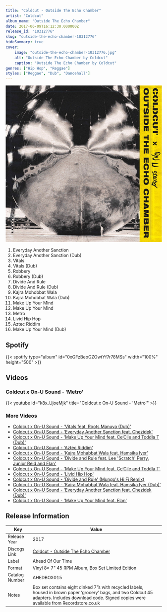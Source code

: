 ```yaml
---
title: "Coldcut - Outside The Echo Chamber"
artist: "Coldcut"
album_name: "Outside The Echo Chamber"
date: 2017-06-09T16:12:30.000000Z
release_id: "10312776"
slug: "outside-the-echo-chamber-10312776"
hideSummary: true
cover:
    image: "outside-the-echo-chamber-10312776.jpg"
    alt: "Outside The Echo Chamber by Coldcut"
    caption: "Outside The Echo Chamber by Coldcut"
genres: ["Hip Hop", "Reggae"]
styles: ["Reggae", "Dub", "Dancehall"]
---
```


![Outside The Echo Chamber by Coldcut](outside-the-echo-chamber-10312776.jpg)

<!-- section break -->

1. Everyday Another Sanction
2. Everyday Another Sanction (Dub)
3. Vitals
4. Vitals (Dub)
5. Robbery
6. Robbery (Dub)
7. Divide And Rule
8. Divide And Rule (Dub)
9. Kajra Mohobbat Wala
10. Kajra Mohobbat Wala (Dub)
11. Make Up Your Mind
12. Make Up Your Mind
13. Metro
14. Livid Hip Hop
15. Aztec Riddim
16. Make Up Your Mind (Dub)

<!-- section break -->


## Spotify
{{< spotify type="album" id="0xGFzBeoGZOwtYf7r78MSs" width="100%" height="500" >}}



## Videos
### Coldcut x On-U Sound - 'Metro'
{{< youtube id="k8x_UjoeMjk" title="Coldcut x On-U Sound - 'Metro'" >}}<br>

### More Videos

- [Coldcut x On-U Sound - 'Vitals feat. Roots Manuva (Dub)'](https://www.youtube.com/watch?v=9FjK8yyVY0M)
- [Coldcut x On-U Sound - 'Everyday Another Sanction feat. Chezidek'](https://www.youtube.com/watch?v=kYMRn5VlS4M)
- [Coldcut x On-U Sound - 'Make Up Your Mind feat. Ce’Cile and Toddla T (Dub)'](https://www.youtube.com/watch?v=3t9RzE-GvBc)
- [Coldcut x On-U Sound - 'Aztec Riddim'](https://www.youtube.com/watch?v=ksoOE3z3MQk)
- [Coldcut x On-U Sound - 'Kajra Mohabbat Wala feat. Hamsika Iyer'](https://www.youtube.com/watch?v=Dvt2nRs7e7I)
- [Coldcut x On-U Sound - 'Divide and Rule feat. Lee 'Scratch' Perry, Junior Reid and Elan'](https://www.youtube.com/watch?v=t1HtUqJ4zSk)
- [Coldcut x On-U Sound - 'Make Up Your Mind feat. Ce’Cile and Toddla T'](https://www.youtube.com/watch?v=WxDKZ6Bmu8E)
- [Coldcut x On-U Sound - 'Livid Hip Hop'](https://www.youtube.com/watch?v=YZMghlhcSw8)
- [Coldcut x On-U Sound - 'Divide and Rule' (Mungo's Hi Fi Remix)](https://www.youtube.com/watch?v=KwLiMC2AhgM)
- [Coldcut x On-U Sound - 'Kajra Mohabbat Wala feat. Hamsika Iyer (Dub)'](https://www.youtube.com/watch?v=oiWT2JNa53s)
- [Coldcut x On-U Sound - 'Everyday Another Sanction feat. Chezidek (Dub)'](https://www.youtube.com/watch?v=BhmrN758ZZQ)
- [Coldcut x On-U Sound - 'Make Up Your Mind feat. Elan'](https://www.youtube.com/watch?v=76aNehvVO8w)


## Release Information
|  Key           | Value                                                |
| ---------------| ---------------------------------------------------- |
| Release Year   | 2017                                   |
| Discogs Link   | [Coldcut - Outside The Echo Chamber](https://www.discogs.com/release/10312776-Coldcut-x-On-U-Sound-Outside-The-Echo-Chamber) |
| Label          | Ahead Of Our Time |
| Format         | Vinyl 8× 7" 45 RPM Album, Box Set Limited Edition |
| Catalog Number | AHEDBOX015 |
| Notes | Box set contains eight dinked 7”s with recycled labels, housed in brown paper ‘grocery’ bags, and two Coldcut 45 adapters.  Includes download code.  Signed copies were available from Recordstore.co.uk |